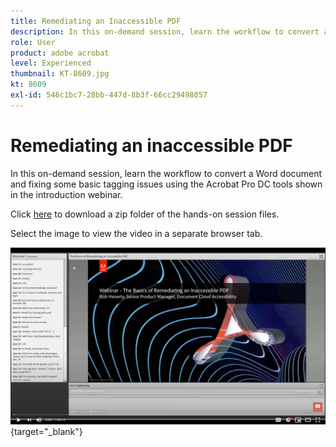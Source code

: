 ```yaml
---
title: Remediating an Inaccessible PDF
description: In this on-demand session, learn the workflow to convert a Word document and fixing some basic tagging issues using the Acrobat Pro DC tools shown in the introduction webinar
role: User
product: adobe acrobat
level: Experienced
thumbnail: KT-8609.jpg
kt: 8609
exl-id: 546c1bc7-28bb-447d-8b3f-66cc29498057
---
```

# Remediating an inaccessible PDF

In this on-demand session, learn the workflow to convert a Word document and fixing some basic tagging issues using the Acrobat Pro DC tools shown in the introduction webinar.

Click [here](../assets/accessibilitysession2.zip) to download a zip folder of the hands-on session files.

Select the image to view the video in a separate browser tab.

[![Session 2 Video](../assets/Accessibilitysession2_YT.png)](https://youtu.be/eT2IFNszNuk){target="_blank"}
